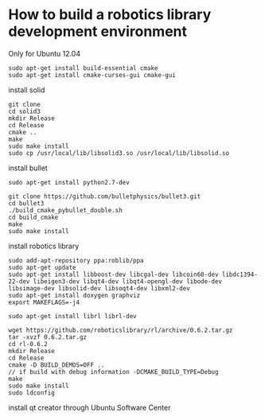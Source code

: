# How to build a robotics library development environment

Only for Ubuntu 12.04
```
sudo apt-get install build-essential cmake
sudo apt-get install cmake-curses-gui cmake-gui
```

install solid
```
git clone 
cd solid3
mkdir Release
cd Release
cmake ..
make
sudo make install
sudo cp /usr/local/lib/libsolid3.so /usr/local/lib/libsolid.so
```

install bullet
```
sudo apt-get install python2.7-dev

git clone https://github.com/bulletphysics/bullet3.git
cd bullet3
./build_cmake_pybullet_double.sh
cd build_cmake
make
sudo make install
```

install robotics library
```
sudo add-apt-repository ppa:roblib/ppa
sudo apt-get update
sudo apt-get install libboost-dev libcgal-dev libcoin60-dev libdc1394-22-dev libeigen3-dev libqt4-dev libqt4-opengl-dev libode-dev libsimage-dev libsolid-dev libsoqt4-dev libxml2-dev
sudo apt-get install doxygen graphviz
export MAKEFLAGS=-j4

sudo apt-get install librl librl-dev

wget https://github.com/roboticslibrary/rl/archive/0.6.2.tar.gz
tar -xvzf 0.6.2.tar.gz
cd rl-0.6.2
mkdir Release
cd Release
cmake -D BUILD_DEMOS=OFF ..
// if build with debug information -DCMAKE_BUILD_TYPE=Debug
make
sudo make install
sudo ldconfig
```

install qt creator through Ubuntu Software Center

